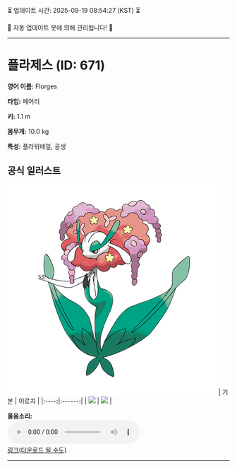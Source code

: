 
⏳ 업데이트 시간: 2025-09-19 08:54:27 (KST) ⏳

🤖 자동 업데이트 봇에 의해 관리됩니다! 🤖

---

# 플라제스 (ID: 671)
**영어 이름:** Florges

**타입:** 페어리

**키:** 1.1 m

**몸무게:** 10.0 kg

**특성:** 플라워베일, 공생

## 공식 일러스트
![](https://raw.githubusercontent.com/PokeAPI/sprites/master/sprites/pokemon/other/official-artwork/671.png)
| 기본 | 이로치 |
|:----:|:------:|
| <img src="http://play.pokemonshowdown.com/sprites/ani/florges.gif" width="200"> | <img src="http://play.pokemonshowdown.com/sprites/ani-shiny/florges.gif" width="200"> |

**울음소리:**<br><audio controls src="https://raw.githubusercontent.com/PokeAPI/cries/main/cries/pokemon/latest/671.ogg"></audio><br> [링크(다운로드 될 수도)](https://raw.githubusercontent.com/PokeAPI/cries/main/cries/pokemon/latest/671.ogg)


---
